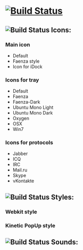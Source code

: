 [![Build Status](http://storage7.static.itmages.ru/i/12/0820/h_1345466615_7141166_ff2658b37a.png)](http://qutim.org/)
=============

![Build Status](http://storage1.static.itmages.ru/i/12/0820/h_1345465124_7547208_2788690691.png) Icons:
-------

### Main icon
* Default
* Faenza style
* Icon for iDock

### Icons for tray
* Default
* Faenza
* Faenza-Dark
* Ubuntu Mono Light
* Ubuntu Mono Dark
* Oxygen
* OSX
* Win7

### Icons for protocols
* Jabber
* ICQ
* IRC
* Mail.ru
* Skype
* vKontakte

![Build Status](http://storage1.static.itmages.ru/i/12/0820/h_1345465124_7547208_2788690691.png) Styles:
-------

### Webkit style

### Kinetic PopUp style

![Build Status](http://storage1.static.itmages.ru/i/12/0820/h_1345465124_7547208_2788690691.png) Sounds:
-------
